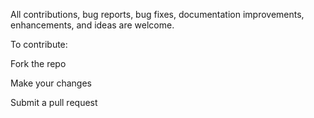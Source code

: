 All contributions, bug reports, bug fixes, documentation improvements, enhancements, and ideas are welcome.

To contribute:

Fork the repo

Make your changes

Submit a pull request
